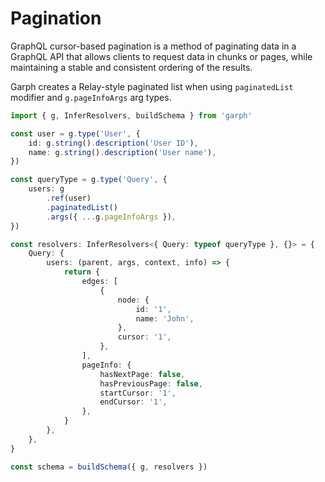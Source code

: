 # Pagination

GraphQL cursor-based pagination is a method of paginating data in a GraphQL API that allows clients to request data in chunks or pages, while maintaining a stable and consistent ordering of the results.

Garph creates a Relay-style paginated list when using `paginatedList` modifier and `g.pageInfoArgs` arg types.

```ts
import { g, InferResolvers, buildSchema } from 'garph'

const user = g.type('User', {
    id: g.string().description('User ID'),
    name: g.string().description('User name'),
})

const queryType = g.type('Query', {
    users: g
        .ref(user)
        .paginatedList()
        .args({ ...g.pageInfoArgs }),
})

const resolvers: InferResolvers<{ Query: typeof queryType }, {}> = {
    Query: {
        users: (parent, args, context, info) => {
            return {
                edges: [
                    {
                        node: {
                            id: '1',
                            name: 'John',
                        },
                        cursor: '1',
                    },
                ],
                pageInfo: {
                    hasNextPage: false,
                    hasPreviousPage: false,
                    startCursor: '1',
                    endCursor: '1',
                },
            }
        },
    },
}

const schema = buildSchema({ g, resolvers })
```
